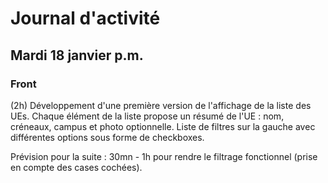 # Journal d'activité

## Mardi 18 janvier p.m.

### Front

(2h) Développement d'une première version de l'affichage de la liste des UEs. Chaque élément de la liste propose un résumé de l'UE : nom, créneaux, campus et photo optionnelle.
Liste de filtres sur la gauche avec différentes options sous forme de checkboxes.

Prévision pour la suite : 30mn - 1h pour rendre le filtrage fonctionnel (prise en compte des cases cochées).
